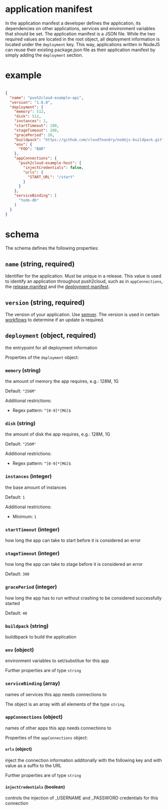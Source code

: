 # application manifest

In the application manifest a developer defines the application, its dependencies on other applications, services and environment variables that should be set. The application manifest is a JSON file. While the two required values are located in the root object, all deployment information is located under the ```deployment``` key. This way, applications written in NodeJS can reuse their existing package.json file as their application manifest by simply adding the ```deployment``` section.

# example

```json

{
  "name": "push2cloud-example-api",
  "version": "1.0.0",
  "deployment": {
    "memory": 512,
    "disk": 512,
    "instances": 1,
    "startTimeout": 100,
    "stageTimeout": 200,
    "gracePeriod": 20,
    "buildpack": "https://github.com/cloudfoundry/nodejs-buildpack.git",
    "env": {
      "FOO": "BAR"
    },
    "appConnections": {
      "push2cloud-example-host": {
        "injectCredentials": false,
        "urls": {
          "START_URL": "/start"
        }
      }
    },
    "serviceBinding": [
      "todo-db"
    ]
  }
}

```

# schema

The schema defines the following properties:

## `name` (string, required)

Identifier for the application. Must be unique in a release. This value is used to identify an application throughout push2cloud, such as in `appConnections`, the [release manifest](release_manifest.md) and the [deployment manifest](deployment_manifest.md).

## `version` (string, required)

The version of your application. Use [semver](http://semver.org/). The version is used in certain [workflows](workflows.md) to determine if an update is required.

## `deployment` (object, required)

the entrypoint for all deployment information

Properties of the `deployment` object:

### `memory` (string)

the amount of memory the app requires, e.g.: 128M, 1G

Default: `"256M"`

Additional restrictions:

* Regex pattern: `^[0-9]*[MG]$`

### `disk` (string)

the amount of disk the app requires, e.g.: 128M, 1G

Default: `"256M"`

Additional restrictions:

* Regex pattern: `^[0-9]*[MG]$`

### `instances` (integer)

the base amount of instances

Default: `1`

Additional restrictions:

* Minimum: `1`

### `startTimeout` (integer)

how long the app can take to start before it is considered an error

### `stageTimeout` (integer)

how long the app can take to stage before it is considered an error

Default: `300`

### `gracePeriod` (integer)

how long the app has to run without crashing to be considered successfully started

Default: `40`

### `buildpack` (string)

buildbpack to build the application

### `env` (object)

environment variables to set/substitue for this app

Further properties are of type `string`

### `serviceBinding` (array)

names of services this app needs connections to

The object is an array with all elements of the type `string`.

### `appConnections` (object)

names of other apps this app needs connections to

Properties of the `appConnections` object:

#### `urls` (object)

inject the connection information additonally with the following key and with value as a suffix to the URL

Further properties are of type `string`

#### `injectCredentials` (boolean)

controls the injection of _USERNAME and _PASSWORD credentials for this connection
